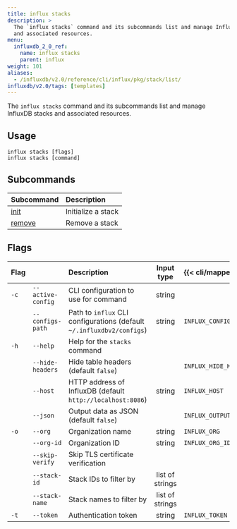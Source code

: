 ```yaml
---
title: influx stacks
description: >
  The `influx stacks` command and its subcommands list and manage InfluxDB stacks
  and associated resources.
menu:
  influxdb_2_0_ref:
    name: influx stacks
    parent: influx
weight: 101
aliases:
  - /influxdb/v2.0/reference/cli/influx/pkg/stack/list/
influxdb/v2.0/tags: [templates]
---
```


The `influx stacks` command and its subcommands list and manage InfluxDB stacks
and associated resources.

## Usage
```
influx stacks [flags]
influx stacks [command]
```

## Subcommands
| Subcommand                                             | Description        |
|:-------                                                |:-----------        |
| [init](/influxdb/v2.0/reference/cli/influx/stacks/init/)     | Initialize a stack |
| [remove](/influxdb/v2.0/reference/cli/influx/stacks/remove/) | Remove a stack     |

## Flags
| Flag |                   | Description                                                           | Input type      | {{< cli/mapped >}}    |
|:---- |:---               |:-----------                                                           |:----------:     |:------------------    |
| `-c` | `--active-config` | CLI configuration to use for command                                  | string          |                       |
|      | `--configs-path`  | Path to `influx` CLI configurations (default `~/.influxdbv2/configs`) | string          |`INFLUX_CONFIGS_PATH`  |
| `-h` | `--help`          | Help for the `stacks` command                                         |                 |                       |
|      | `--hide-headers`  | Hide table headers (default `false`)                                  |                 | `INFLUX_HIDE_HEADERS` |
|      | `--host`          | HTTP address of InfluxDB (default `http://localhost:8086`)            | string          | `INFLUX_HOST`         |
|      | `--json`          | Output data as JSON (default `false`)                                 |                 | `INFLUX_OUTPUT_JSON`  |
| `-o` | `--org`           | Organization name                                                     | string          | `INFLUX_ORG`          |
|      | `--org-id`        | Organization ID                                                       | string          | `INFLUX_ORG_ID`       |
|      | `--skip-verify`   | Skip TLS certificate verification                                     |                 |                       |
|      | `--stack-id`      | Stack IDs to filter by                                                | list of strings |                       |
|      | `--stack-name`    | Stack names to filter by                                              | list of strings |                       |
| `-t` | `--token`         | Authentication token                                                  | string          | `INFLUX_TOKEN`        |

